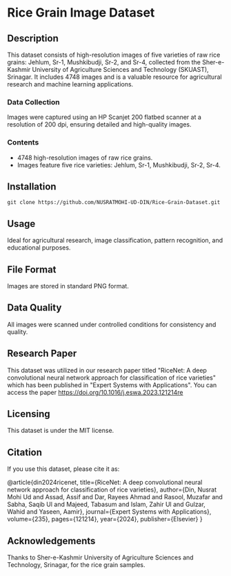 
# Rice Grain Image Dataset

## Description

This dataset consists of high-resolution images of five varieties of raw rice grains: Jehlum, Sr-1, Mushkibudji, Sr-2, and Sr-4, collected from the Sher-e-Kashmir University of Agriculture Sciences and Technology (SKUAST), Srinagar. It includes 4748 images and is a valuable resource for agricultural research and machine learning applications.

### Data Collection

Images were captured using an HP Scanjet 200 flatbed scanner at a resolution of 200 dpi, ensuring detailed and high-quality images.

### Contents

- 4748 high-resolution images of raw rice grains.
- Images feature five rice varieties: Jehlum, Sr-1, Mushkibudji, Sr-2, Sr-4.

## Installation

```
git clone https://github.com/NUSRATMOHI-UD-DIN/Rice-Grain-Dataset.git
```

## Usage

Ideal for agricultural research, image classification, pattern recognition, and educational purposes.

## File Format

Images are stored in standard PNG format.

## Data Quality

All images were scanned under controlled conditions for consistency and quality.

## Research Paper

This dataset was utilized in our research paper titled "RiceNet: A deep convolutional neural network approach for classification of rice varieties" which has been published in "Expert Systems with Applications". You can access the paper https://doi.org/10.1016/j.eswa.2023.121214re
## Licensing

This dataset is under the MIT license.

## Citation

If you use this dataset, please cite it as:

@article{din2024ricenet,
  title={RiceNet: A deep convolutional neural network approach for classification of rice varieties},
  author={Din, Nusrat Mohi Ud and Assad, Assif and Dar, Rayees Ahmad and Rasool, Muzafar and Sabha, Saqib Ul and Majeed, Tabasum and Islam, Zahir Ul and Gulzar, Wahid and Yaseen, Aamir},
  journal={Expert Systems with Applications},
  volume={235},
  pages={121214},
  year={2024},
  publisher={Elsevier}
}

## Acknowledgements

Thanks to Sher-e-Kashmir University of Agriculture Sciences and Technology, Srinagar, for the rice grain samples.